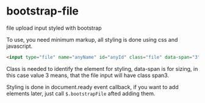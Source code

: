 bootstrap-file
==============

file upload input styled with bootstrap

To use, you need minimum markup, all styling is done using css and javascript.

```html
<input type="file" name="anyName" id="anyId" class="file" data-span="3" />
```

Class is needed to identify the element for styling,
data-span is for sizing, in this case value 3 means, that the file input will have class span3.

Styling is done in document.ready event callback, if you want to add elements later, just call `$.bootstrapFile` afted adding them.
